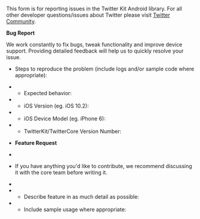 This form is for reporting issues in the Twitter Kit Android library. For all other developer questions/issues about Twitter please visit [Twitter Community](https://twittercommunity.com/).

**Bug Report**

We work constantly to fix bugs, tweak functionality and improve device support. Providing detailed feedback will help us to quickly resolve your issue.

* Steps to reproduce the problem (include logs and/or sample code where appropriate):
* * Expected behavior:
* * iOS Version (eg. iOS 10.2):
* * iOS Device Model (eg. iPhone 6):
* * TwitterKit/TwitterCore Version Number:


* **Feature Request**
*
* If you have anything you'd like to contribute, we recommend discussing it with the core team before writing it.
*
* * Describe feature in as much detail as possible:
* * Include sample usage where appropriate:
